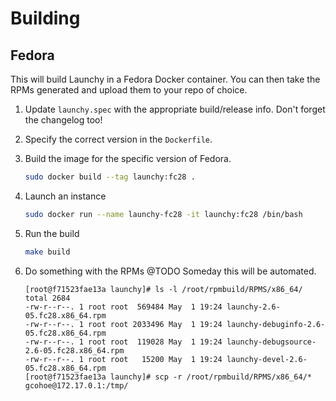 Building
========

Fedora
------
This will build Launchy in a Fedora Docker container. You can then take the RPMs
generated and upload them to your repo of choice.

1) Update ```launchy.spec``` with the appropriate build/release info. Don't 
forget the changelog too!

2) Specify the correct version in the ```Dockerfile```.

3) Build the image for the specific version of Fedora.
    ```bash
    sudo docker build --tag launchy:fc28 .
    ```

4) Launch an instance
    ```bash
    sudo docker run --name launchy-fc28 -it launchy:fc28 /bin/bash
    ```

5) Run the build
    ```bash
    make build
    ```

6) Do something with the RPMs
    @TODO Someday this will be automated.
    ```
    [root@f71523fae13a launchy]# ls -l /root/rpmbuild/RPMS/x86_64/
    total 2684
    -rw-r--r--. 1 root root  569484 May  1 19:24 launchy-2.6-05.fc28.x86_64.rpm
    -rw-r--r--. 1 root root 2033496 May  1 19:24 launchy-debuginfo-2.6-05.fc28.x86_64.rpm
    -rw-r--r--. 1 root root  119028 May  1 19:24 launchy-debugsource-2.6-05.fc28.x86_64.rpm
    -rw-r--r--. 1 root root   15200 May  1 19:24 launchy-devel-2.6-05.fc28.x86_64.rpm
    [root@f71523fae13a launchy]# scp -r /root/rpmbuild/RPMS/x86_64/* gcohoe@172.17.0.1:/tmp/
    ```